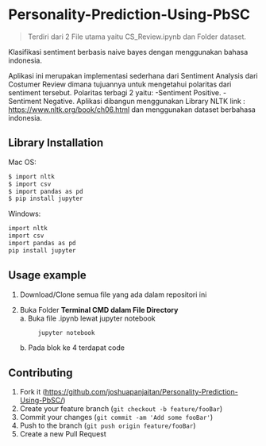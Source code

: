 # Personality-Prediction-Using-PbSC

> Terdiri dari 2 File utama yaitu CS_Review.ipynb dan Folder dataset.

Klasifikasi sentiment berbasis naive bayes dengan menggunakan bahasa indonesia.

Aplikasi ini merupakan implementasi sederhana dari Sentiment Analysis dari Costumer Review
dimana tujuannya untuk mengetahui polaritas dari sentiment tersebut. Polaritas terbagi 2 yaitu:
-Sentiment Positive.
-Sentiment Negative.
Aplikasi dibangun menggunakan Library NLTK link : https://www.nltk.org/book/ch06.html
dan menggunakan dataset berbahasa indonesia.

## Library Installation

Mac OS:

```sh
$ import nltk
$ import csv
$ import pandas as pd
$ pip install jupyter

```

Windows:

```sh
import nltk
import csv
import pandas as pd
pip install jupyter
```

## Usage example

1. Download/Clone semua file yang ada dalam repositori ini

2. Buka Folder **Terminal CMD dalam File Directory**  
   a. Buka file .ipynb lewat jupyter notebook
   ```sh
        jupyter notebook
   ```
   b. Pada blok ke 4 terdapat code

## Contributing

1. Fork it (<https://github.com/joshuapanjaitan/Personality-Prediction-Using-PbSC/>)
2. Create your feature branch (`git checkout -b feature/fooBar`)
3. Commit your changes (`git commit -am 'Add some fooBar'`)
4. Push to the branch (`git push origin feature/fooBar`)
5. Create a new Pull Request
